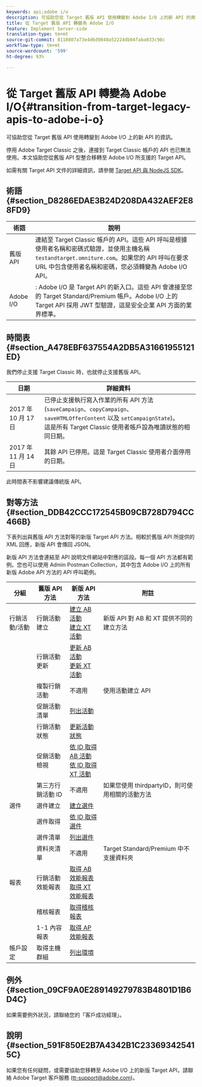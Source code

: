```yaml
---
keywords: api;adobe i/o
description: 可協助您從 Target 舊版 API 使用轉變到 Adobe I/O 上的新 API 的資訊。
title: 從 Target 舊版 API 轉變為 Adobe I/O
feature: Implement Server-side
translation-type: tm+mt
source-git-commit: 8110807a73e4d6d9848a52224db04faba033c98c
workflow-type: tm+mt
source-wordcount: '599'
ht-degree: 93%

---
```



# 從 Target 舊版 API 轉變為 Adobe I/O{#transition-from-target-legacy-apis-to-adobe-i-o}

可協助您從 Target 舊版 API 使用轉變到 Adobe I/O 上的新 API 的資訊。

停用 Adobe Target Classic 之後，連接到 Target Classic 帳戶的 API 也已無法使用。本文協助您從舊版 API 型整合移轉至 Adobe I/O 所支援的 Target API。

如需有關 Target API 文件的詳細資訊，請參閱 [Target API 與 NodeJS SDK](/help/c-implementing-target/c-api-and-sdk-overview/api-and-sdk-overview.md#concept_5718EC1FF2ED4436935D0BCCD7AA29A6)。

## 術語 {#section_D8286EDAE3B24D208DA432AEF2E88FD9}

| 術語 | 說明 |
|--- |--- |
| 舊版 API | 連結至 Target Classic 帳戶的 API。這些 API 呼叫是根據使用者名稱和密碼式驗證，並使用主機名稱 `testandtarget.omniture.com`。如果您的 API 呼叫在要求 URL 中包含使用者名稱和密碼，您必須轉變為 Adobe I/O API。 |
| Adobe I/O | : Adobe I/O 是 Target API 的新入口。這些 API 會連接至您的 Target Standard/Premium 帳戶。Adobe I/O 上的 Target API 採用 JWT 型驗證，這是安全企業 API 方面的業界標準。 |

## 時間表  {#section_A478EBF637554A2DB5A31661955121ED}

我們停止支援 Target Classic 時，也就停止支援舊版 API。

| 日期 | 詳細資料 |
|--- |--- |
| 2017 年 10 月 17 日 | 已停止支援執行寫入作業的所有 API 方法 (`saveCampaign`、`copyCampaign`、`saveHTMLOfferContent` 以及 `setCampaignState`)。<br>這是所有 Target Classic 使用者帳戶設為唯讀狀態的相同日期。 |
| 2017 年 11 月 14 日 | 其餘 API 已停用。這是 Target Classic 使用者介面停用的日期。 |

此時間表不影響建議傳統版 API。

## 對等方法  {#section_DDB42CCC172545B09CB728D794CC466B}

下表列出與舊版 API 方法對等的新版 Target API 方法。相較於舊版 API 所提供的 XML 回應，新版 API 會傳回 JSON。

新版 API 方法會連結至 API 說明文件網站中對應的區段。每一個 API 方法都有範例。您也可以使用 Admin Postman Collection，其中包含 Adobe I/O 上的所有新版 Adobe API 方法的 API 呼叫範例。

| 分組 | 舊版 API 方法 | 新版 API 方法 | 附註 |
|--- |--- |--- |--- |
| 行銷活動/活動 | 行銷活動建立 | [建立 AB 活動](http://developers.adobetarget.com/api/#create-ab-activity)<br>[建立 XT 活動](http://developers.adobetarget.com/api/#create-xt-activity) | 新版 API 對 AB 和 XT 提供不同的建立方法 |
|  | 行銷活動更新 | [更新 AB 活動](http://developers.adobetarget.com/api/#update-ab-activity)<br>[更新 XT 活動](http://developers.adobetarget.com/api/#update-xt-activity) |  |
|  | 複製行銷活動 | 不適用 | 使用活動建立 API |
|  | 促銷活動清單 | [列出活動](http://developers.adobetarget.com/api/#list-activities) |  |
|  | 行銷活動狀態 | [更新活動狀態](http://developers.adobetarget.com/api/#update-activity-state) |  |
|  | 促銷活動檢視 | [依 ID 取得 AB 活動](http://developers.adobetarget.com/api/#get-ab-activity-by-id)<br>[依 ID 取得 XT 活動](http://developers.adobetarget.com/api/#get-xt-activity-by-id) |  |
|  | 第三方行銷活動 ID | 不適用 | 如果您使用 thirdpartyID，則可使用相關的活動方法 |
| 選件 | 選件建立 | [建立選件](http://developers.adobetarget.com/api/#create-offer) |  |
|  | 選件取得 | [依 ID 取得選件](http://developers.adobetarget.com/api/#get-offer-by-id) |  |
|  | 選件清單 | [列出選件](http://developers.adobetarget.com/api/#list-offers) |  |
|  | 資料夾清單 | 不適用 | Target Standard/Premium 中不支援資料夾 |
| 報表 | 行銷活動效能報表 | [取得 AB 效能報表](http://developers.adobetarget.com/api/#get-ab-performance-report)<br>[取得 XT 效能報表](http://developers.adobetarget.com/api/#get-xt-performance-report) |  |
|  | 稽核報表 | [取得稽核報表](http://developers.adobetarget.com/api/#get-audit-report) |  |
|  | 1-1 內容報表 | [取得 AP 效能報表](http://developers.adobetarget.com/api/#get-ap-activity-performance-report) |  |
| 帳戶設定 | 取得主機群組 | [列出環境](http://developers.adobetarget.com/api/#list-environments) |  |

## 例外 {#section_09CF9A0E289149279783B4801D1B6D4C}

如果需要例外狀況，請聯絡您的「客戶成功經理」。

## 說明  {#section_591F850E2B7A4342B1C233693425415C}

如果您有任何疑問，或需要協助您移轉至 Adobe I/O 上的新版 Target API，請聯絡 Adobe Target 客戶服務 (tt-support@adobe.com)。
